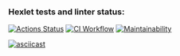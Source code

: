 ### Hexlet tests and linter status:
[![Actions Status](https://github.com/ogurtsovam/frontend-project-46/actions/workflows/hexlet-check.yml/badge.svg)](https://github.com/ogurtsovam/frontend-project-46/actions)
[![CI Workflow](https://github.com/ogurtsovam/frontend-project-46/actions/workflows/ci.yml/badge.svg)](https://github.com/ogurtsovam/frontend-project-46/actions/workflows/ci.yml)
[![Maintainability](https://api.codeclimate.com/v1/badges/6986cf2a6a2a5f0ee241/maintainability)](https://codeclimate.com/github/ogurtsovam/frontend-project-46/maintainability)

[![asciicast](https://asciinema.org/a/a3gYVVLwHYw0YPyY1yYHgTLJi.svg)](https://asciinema.org/a/a3gYVVLwHYw0YPyY1yYHgTLJi)
